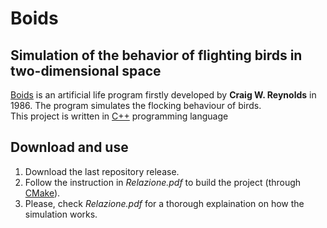 # Boids

## Simulation of the behavior of flighting birds in two-dimensional space

[Boids](https://en.wikipedia.org/wiki/Boids) is an artificial life program firstly developed by **Craig W. Reynolds** in 1986. The program simulates the flocking behaviour of birds.\
This project is written in [C++](https://isocpp.org/) programming language
## Download and use

1) Download the last repository release.
2) Follow the instruction in _Relazione.pdf_ to build the project (through [CMake](https://cmake.org/)).
3) Please, check _Relazione.pdf_ for a thorough explaination on how the simulation works.